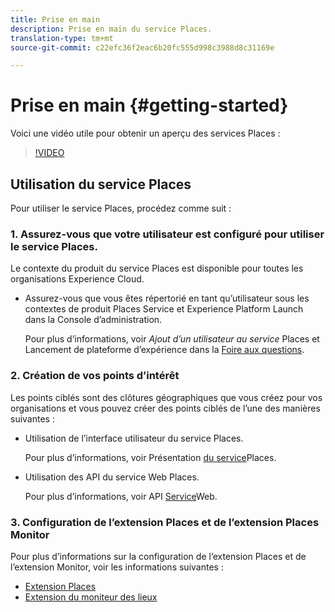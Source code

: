 ```yaml
---
title: Prise en main
description: Prise en main du service Places.
translation-type: tm+mt
source-git-commit: c22efc36f2eac6b20fc555d998c3988d8c31169e

---
```



# Prise en main {#getting-started}

Voici une vidéo utile pour obtenir un aperçu des services Places :

>[!VIDEO](https://www.youtube.com/watch?v=aV6i_ayxWCw)

## Utilisation du service Places

Pour utiliser le service Places, procédez comme suit :

### 1. Assurez-vous que votre utilisateur est configuré pour utiliser le service Places.

Le contexte du produit du service Places est disponible pour toutes les organisations Experience Cloud.

* Assurez-vous que vous êtes répertorié en tant qu’utilisateur sous les contextes de produit Places Service et Experience Platform Launch dans la Console d’administration.

   Pour plus d’informations, voir *Ajout d’un utilisateur au service* Places et Lancement de plateforme d’expérience dans la [Foire aux questions](/help/places-gain-access.md).


### 2. Création de vos points d’intérêt

Les points ciblés sont des clôtures géographiques que vous créez pour vos organisations et vous pouvez créer des points ciblés de l’une des manières suivantes :

* Utilisation de l’interface utilisateur du service Places.

   Pour plus d’informations, voir Présentation [du service](/help/poi-mgmt-ui/poi-mgmt-ui-overview.md)Places.

* Utilisation des API du service Web Places.

   Pour plus d’informations, voir API [Service](/help/web-service-api/places-web-services.md)Web.


### 3. Configuration de l’extension Places et de l’extension Places Monitor

Pour plus d’informations sur la configuration de l’extension Places et de l’extension Monitor, voir les informations suivantes :

* [Extension Places](/help/places-ext-aep-sdks/places-extension/places-extension.md)
* [Extension du moniteur des lieux](/help/places-ext-aep-sdks/places-monitor-extension/places-monitor-extension.md)
